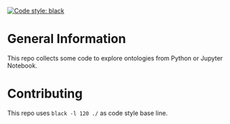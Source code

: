 [![Code style: black](https://img.shields.io/badge/code%20style-black-000000.svg)](https://github.com/psf/black)

# General Information

This repo collects some code to explore ontologies from Python or Jupyter Notebook.

# Contributing

This repo uses `black -l 120 ./` as code style base line.
